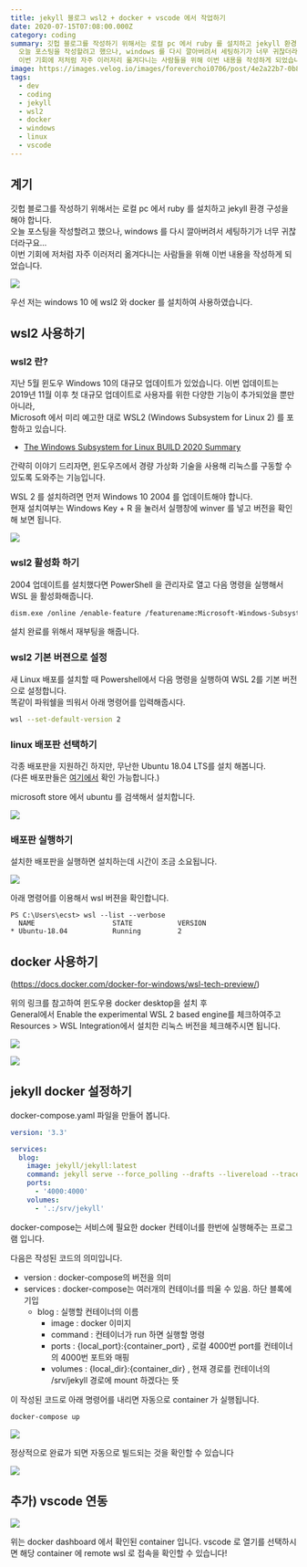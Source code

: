 ```yaml
---
title: jekyll 블로그 wsl2 + docker + vscode 에서 작업하기
date: 2020-07-15T07:08:00.000Z
category: coding
summary: 깃헙 블로그를 작성하기 위해서는 로컬 pc 에서 ruby 를 설치하고 jekyll 환경 구성을 해야 합니다.  
  오늘 포스팅을 작성할려고 했으나, windows 를 다시 깔아버려서 세팅하기가 너무 귀찮더라구요...  
  이번 기회에 저처럼 자주 이러저리 옮겨다니는 사람들을 위해 이번 내용을 작성하게 되었습니다.
image: https://images.velog.io/images/foreverchoi0706/post/4e2a22b7-0b84-438f-aac9-040922930912/075c8694.jpeg
tags: 
  - dev
  - coding
  - jekyll
  - wsl2
  - docker
  - windows
  - linux
  - vscode
---
```


## 계기

깃헙 블로그를 작성하기 위해서는 로컬 pc 에서 ruby 를 설치하고 jekyll 환경 구성을 해야 합니다.  
오늘 포스팅을 작성할려고 했으나, windows 를 다시 깔아버려서 세팅하기가 너무 귀찮더라구요...  
이번 기회에 저처럼 자주 이러저리 옮겨다니는 사람들을 위해 이번 내용을 작성하게 되었습니다.

![](./../static/images/posts/archive/lazy.png)

우선 저는 windows 10 에 wsl2 와 docker 를 설치하여 사용하였습니다.

## wsl2 사용하기

### wsl2 란?

지난 5월 윈도우 Windows 10의 대규모 업데이트가 있었습니다. 이번 업데이트는 2019년 11월 이후 첫 대규모 업데이트로 사용자를 위한 다양한 기능이 추가되었을 뿐만 아니라,  
Microsoft 에서 미리 예고한 대로 WSL2 (Windows Subsystem for Linux 2) 를 포함하고 있습니다.

- [The Windows Subsystem for Linux BUILD 2020 Summary](https://devblogs.microsoft.com/commandline/the-windows-subsystem-for-linux-build-2020-summary/)

간략히 이야기 드리자면, 윈도우즈에서 경량 가상화 기술을 사용해 리눅스를 구동할 수 있도록 도와주는 기능입니다.

WSL 2 를 설치하려면 먼저 Windows 10 2004 를 업데이트해야 합니다.  
현재 설치여부는 Windows Key + R 을 눌러서 실행창에 winver 를 넣고 버전을 확인해 보면 됩니다.

![](./../static/images/posts/archive/winver.png)

### wsl2 활성화 하기

2004 업데이트를 설치했다면 PowerShell 을 관리자로 열고 다음 명령을 실행해서 WSL 을 활성화해줍니다.

```bash
dism.exe /online /enable-feature /featurename:Microsoft-Windows-Subsystem-Linux /all /norestart
```

설치 완료를 위해서 재부팅을 해줍니다.

### wsl2 기본 버젼으로 설정

새 Linux 배포를 설치할 때 Powershell에서 다음 명령을 실행하여 WSL 2를 기본 버전으로 설정합니다.  
똑같이 파워쉘을 띄워서 아래 명령어를 입력해줍시다.

```bash
wsl --set-default-version 2
```

### linux 배포판 선택하기

각종 배포판을 지원하긴 하지만, 무난한 Ubuntu 18.04 LTS를 설치 해봅니다.  
(다른 배포판들은 [여기에서](https://docs.microsoft.com/en-us/windows/wsl/install-win10) 확인 가능합니다.)

microsoft store 에서 ubuntu 를 검색해서 설치합니다.

![](./../static/images/posts/archive/ubuntu_18_04_lts.png)

### 배포판 실행하기

설치한 배포판을 실행하면 설치하는데 시간이 조금 소요됩니다.

![](./../static/images/posts/archive/ubuntu_install.png)

아래 명령어를 이용해서 wsl 버젼을 확인합니다.

```
PS C:\Users\ecst> wsl --list --verbose
  NAME                   STATE           VERSION
* Ubuntu-18.04           Running         2
```

## docker 사용하기

(https://docs.docker.com/docker-for-windows/wsl-tech-preview/)

위의 링크를 참고하여 윈도우용 docker desktop을 설치 후  
General에서 Enable the experimental WSL 2 based engine를 체크하여주고  
Resources > WSL Integration에서 설치한 리눅스 버전을 체크해주시면 됩니다.

![](./../static/images/posts/archive/docker_general.png)

![](./../static/images/posts/archive/docker_wsl.png)

## jekyll docker 설정하기

docker-compose.yaml 파일을 만들어 봅니다.

```yaml
version: '3.3'

services:
  blog:
    image: jekyll/jekyll:latest
    command: jekyll serve --force_polling --drafts --livereload --trace
    ports:
      - '4000:4000'
    volumes:
      - '.:/srv/jekyll'
```

docker-compose는 서비스에 필요한 docker 컨테이너를 한번에 실행해주는 프로그램 입니다.

다음은 작성된 코드의 의미입니다.

- version : docker-compose의 버전을 의미
- services : docker-compose는 여러개의 컨테이너를 띄울 수 있음. 하단 블록에 기입
  - blog : 실행할 컨테이너의 이름
    - image : docker 이미지
    - command : 컨테이너가 run 하면 실행할 명령
    - ports : {local_port}:{container_port} , 로컬 4000번 port를 컨테이너의 4000번 포트와 매핑
    - volumes : {local_dir}:{container_dir} , 현재 경로를 컨테이너의 /srv/jekyll 경로에 mount 하겠다는 뜻

이 작성된 코드로 아래 명령어를 내리면 자동으로 container 가 실행됩니다.

```bash
docker-compose up
```

![](./../static/images/posts/archive/docker-compose.png)

정상적으로 완료가 되면 자동으로 빌드되는 것을 확인할 수 있습니다

![](./../static/images/posts/archive/docker-result.png)

## 추가) vscode 연동

![](./../static/images/posts/archive/docker-dashboard.png)

위는 docker dashboard 에서 확인된 container 입니다. vscode 로 열기를 선택하시면
해당 container 에 remote wsl 로 접속을 확인할 수 있습니다!

